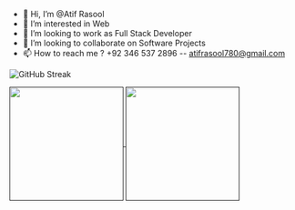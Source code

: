 - 👋 Hi, I’m @Atif Rasool
- 👀 I’m interested in Web 
- 🌱 I’m looking to work as Full Stack Developer
- 💞️ I’m looking to collaborate on Software Projects
- 📫 How to reach me ? +92 346 537 2896 -- atifrasool780@gmail.com

![GitHub Streak](https://github-readme-streak-stats.herokuapp.com/?user=atif1169&theme=dark)

<a href="">
  <img height=200 align="center" src="https://github-readme-stats.vercel.app/api?username=atif1169&theme=vision-friendly-dark" />
 </a>
 <a href=""> 
  <img height=200 align="center" src="https://github-readme-stats.vercel.app/api/top-langs?username=atif1169&layout=compact&langs_count=8&card_width=320&theme=vision-friendly-dark" />
 </a> 

<!---
atif1169/atif1169 is a ✨ special ✨ repository because its `README.md` (this file) appears on your GitHub profile.
You can click the Preview link to take a look at your changes.
--->
